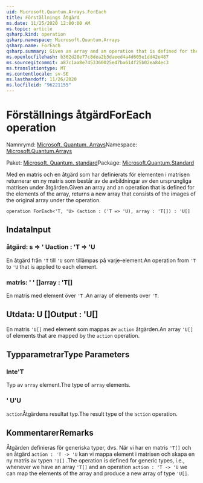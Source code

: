 ```yaml
---
uid: Microsoft.Quantum.Arrays.ForEach
title: Förställnings åtgärd
ms.date: 11/25/2020 12:00:00 AM
ms.topic: article
qsharp.kind: operation
qsharp.namespace: Microsoft.Quantum.Arrays
qsharp.name: ForEach
qsharp.summary: Given an array and an operation that is defined for the elements of the array, returns a new array that consists of the images of the original array under the operation.
ms.openlocfilehash: b362d28e77c8dea2b3daeed4a4d605e1dd42e487
ms.sourcegitcommit: a87c1aa8e7453360025e47ba614f25b02ea84ec3
ms.translationtype: MT
ms.contentlocale: sv-SE
ms.lasthandoff: 11/26/2020
ms.locfileid: "96221155"
---
```

# <a name="foreach-operation"></a><span data-ttu-id="0e3fd-102">Förställnings åtgärd</span><span class="sxs-lookup"><span data-stu-id="0e3fd-102">ForEach operation</span></span>

<span data-ttu-id="0e3fd-103">Namnrymd: [Microsoft. Quantum. Arrays](xref:Microsoft.Quantum.Arrays)</span><span class="sxs-lookup"><span data-stu-id="0e3fd-103">Namespace: [Microsoft.Quantum.Arrays](xref:Microsoft.Quantum.Arrays)</span></span>

<span data-ttu-id="0e3fd-104">Paket: [Microsoft. Quantum. standard](https://nuget.org/packages/Microsoft.Quantum.Standard)</span><span class="sxs-lookup"><span data-stu-id="0e3fd-104">Package: [Microsoft.Quantum.Standard](https://nuget.org/packages/Microsoft.Quantum.Standard)</span></span>


<span data-ttu-id="0e3fd-105">Med en matris och en åtgärd som har definierats för elementen i matrisen returnerar en ny matris som består av de avbildningar av den ursprungliga matrisen under åtgärden.</span><span class="sxs-lookup"><span data-stu-id="0e3fd-105">Given an array and an operation that is defined for the elements of the array, returns a new array that consists of the images of the original array under the operation.</span></span>

```qsharp
operation ForEach<'T, 'U> (action : ('T => 'U), array : 'T[]) : 'U[]
```


## <a name="input"></a><span data-ttu-id="0e3fd-106">Indata</span><span class="sxs-lookup"><span data-stu-id="0e3fd-106">Input</span></span>

### <a name="action--t--u"></a><span data-ttu-id="0e3fd-107">åtgärd: s => ' U</span><span class="sxs-lookup"><span data-stu-id="0e3fd-107">action : 'T => 'U</span></span> 

<span data-ttu-id="0e3fd-108">En åtgärd från `'T` till `'U` som tillämpas på varje-element.</span><span class="sxs-lookup"><span data-stu-id="0e3fd-108">An operation from `'T` to `'U` that is applied to each element.</span></span>


### <a name="array--t"></a><span data-ttu-id="0e3fd-109">matris: ' ' []</span><span class="sxs-lookup"><span data-stu-id="0e3fd-109">array : 'T[]</span></span>

<span data-ttu-id="0e3fd-110">En matris med element över `'T` .</span><span class="sxs-lookup"><span data-stu-id="0e3fd-110">An array of elements over `'T`.</span></span>



## <a name="output--u"></a><span data-ttu-id="0e3fd-111">Utdata: U []</span><span class="sxs-lookup"><span data-stu-id="0e3fd-111">Output : 'U[]</span></span>

<span data-ttu-id="0e3fd-112">En matris `'U[]` med element som mappas av `action` åtgärden.</span><span class="sxs-lookup"><span data-stu-id="0e3fd-112">An array `'U[]` of elements that are mapped by the `action` operation.</span></span>

## <a name="type-parameters"></a><span data-ttu-id="0e3fd-113">Typparametrar</span><span class="sxs-lookup"><span data-stu-id="0e3fd-113">Type Parameters</span></span>

### <a name="t"></a><span data-ttu-id="0e3fd-114">Inte</span><span class="sxs-lookup"><span data-stu-id="0e3fd-114">'T</span></span>

<span data-ttu-id="0e3fd-115">Typ av `array` element.</span><span class="sxs-lookup"><span data-stu-id="0e3fd-115">The type of `array` elements.</span></span>
### <a name="u"></a><span data-ttu-id="0e3fd-116">' U</span><span class="sxs-lookup"><span data-stu-id="0e3fd-116">'U</span></span>

<span data-ttu-id="0e3fd-117">`action`Åtgärdens resultat typ.</span><span class="sxs-lookup"><span data-stu-id="0e3fd-117">The result type of the `action` operation.</span></span>

## <a name="remarks"></a><span data-ttu-id="0e3fd-118">Kommentarer</span><span class="sxs-lookup"><span data-stu-id="0e3fd-118">Remarks</span></span>

<span data-ttu-id="0e3fd-119">Åtgärden definieras för generiska typer, dvs. När vi har en matris `'T[]` och en åtgärd `action : 'T -> 'U` kan vi mappa element i matrisen och skapa en ny matris av typen `'U[]` .</span><span class="sxs-lookup"><span data-stu-id="0e3fd-119">The operation is defined for generic types, i.e., whenever we have an array `'T[]` and an operation `action : 'T -> 'U` we can map the elements of the array and produce a new array of type `'U[]`.</span></span>